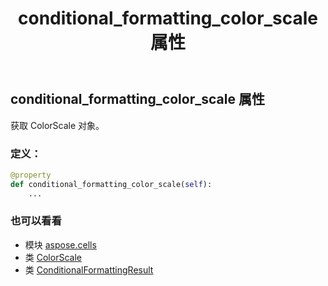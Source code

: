 ﻿---
title: conditional_formatting_color_scale 属性
second_title: Aspose.Cells for Python via .NET API 参考资料
description:
type: docs
weight: 40
url: /zh/python-net/aspose.cells/conditionalformattingresult/conditional_formatting_color_scale/
is_root: false
---
## conditional_formatting_color_scale 属性

获取 ColorScale 对象。
### 定义：
```python
@property
def conditional_formatting_color_scale(self):
    ...
```

### 也可以看看
* 模块 [aspose.cells](../../)
* 类 [ColorScale](/cells/zh/python-net/aspose.cells/colorscale)
* 类 [ConditionalFormattingResult](/cells/zh/python-net/aspose.cells/conditionalformattingresult)
